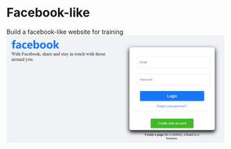 # Facebook-like
Build a facebook-like website for training 
<img src="https://github.com/AndryMSI3/Facebook-like/blob/main/screenshot/Homepage.png" width=700 align=left>
